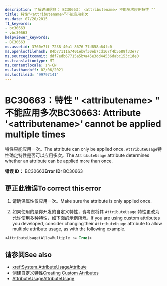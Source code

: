 ```yaml
---
description: 了解详细信息： BC30663： <attributename> 不能多次应用特性 ""
title: 特性“<attributename>”不能应用多次
ms.date: 07/20/2015
f1_keywords:
- bc30663
- vbc30663
helpviewer_keywords:
- BC30663
ms.assetid: 3760e7ff-7238-40a1-8676-77d858a64fc0
ms.openlocfilehash: 84b77111a7401eb6f30eb7cd167f4b5689f33e77
ms.sourcegitcommit: ddf7edb67715a5b9a45e3dd44536dabc153c1de0
ms.translationtype: MT
ms.contentlocale: zh-CN
ms.lasthandoff: 02/06/2021
ms.locfileid: "99797141"
---
```

# <a name="bc30663-attribute-attributename-cannot-be-applied-multiple-times"></a><span data-ttu-id="6c9fc-103">BC30663：特性 " \<attributename> " 不能应用多次</span><span class="sxs-lookup"><span data-stu-id="6c9fc-103">BC30663: Attribute '\<attributename>' cannot be applied multiple times</span></span>

<span data-ttu-id="6c9fc-104">特性只能应用一次。</span><span class="sxs-lookup"><span data-stu-id="6c9fc-104">The attribute can only be applied once.</span></span> <span data-ttu-id="6c9fc-105">`AttributeUsage`特性确定特性是否可以应用多次。</span><span class="sxs-lookup"><span data-stu-id="6c9fc-105">The `AttributeUsage` attribute determines whether an attribute can be applied more than once.</span></span>

 <span data-ttu-id="6c9fc-106">**错误 ID：** BC30663</span><span class="sxs-lookup"><span data-stu-id="6c9fc-106">**Error ID:** BC30663</span></span>

## <a name="to-correct-this-error"></a><span data-ttu-id="6c9fc-107">更正此错误</span><span class="sxs-lookup"><span data-stu-id="6c9fc-107">To correct this error</span></span>

1. <span data-ttu-id="6c9fc-108">请确保属性仅应用一次。</span><span class="sxs-lookup"><span data-stu-id="6c9fc-108">Make sure the attribute is only applied once.</span></span>

2. <span data-ttu-id="6c9fc-109">如果使用的是你开发的自定义特性，请考虑将其 `AttributeUsage` 特性更改为允许使用多种特性，如下面的示例所示。</span><span class="sxs-lookup"><span data-stu-id="6c9fc-109">If you are using custom attributes you developed, consider changing their `AttributeUsage` attribute to allow multiple attribute usage, as with the following example.</span></span>

```vb
<AttributeUsage(AllowMultiple := True)>
```

## <a name="see-also"></a><span data-ttu-id="6c9fc-110">请参阅</span><span class="sxs-lookup"><span data-stu-id="6c9fc-110">See also</span></span>

- <xref:System.AttributeUsageAttribute>
- [<span data-ttu-id="6c9fc-111">创建自定义特性</span><span class="sxs-lookup"><span data-stu-id="6c9fc-111">Creating Custom Attributes</span></span>](../../programming-guide/concepts/attributes/creating-custom-attributes.md)
- [<span data-ttu-id="6c9fc-112">AttributeUsage</span><span class="sxs-lookup"><span data-stu-id="6c9fc-112">AttributeUsage</span></span>](../../programming-guide/concepts/attributes/attributeusage.md)
